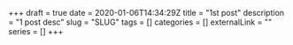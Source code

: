 +++ 
draft = true
date = 2020-01-06T14:34:29Z
title = "1st post"
description = "1 post desc"
slug = "SLUG" 
tags = []
categories = []
externalLink = ""
series = []
+++

